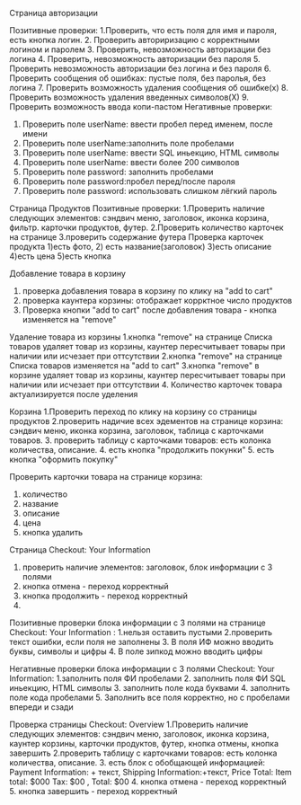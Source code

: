 Страница авторизации

Позитивные проверки:
1.Проверить, что есть поля для имя и пароля, есть кнопка  логин.
2. Проверить авториризацию с корректными логином и паролем
3. Проверить, невозможность авторизации без логина
4. Проверить, невозможность авторизации без пароля
5. Проверить невозможность авторизации без логина и без пароля
6. Проверить сообщения об ошибках: пустые поля, без паролья, без логина
7. Проверить возможность удаления сообщения об ошибке(х)
8. Проверить возможность удаления введенных символов(Х)
9. Проверить возможность ввода копи-пастом
Негативные проверки:
1. Проверить поле userName: ввести пробел перед именем, после имени
2. Проверить поле userName:заполнить поле пробелами
3. Проверить поле userName: ввести SQL иньекцию, HTML  символы
4. Проверить поле userName: ввести более 200 символов
5. Проверить поле password: заполнить пробелами
6. Проверить поле password:пробел перед/после пароля
7. Проверить поле password: использовать слишком лёгкий пароль

Страница Продуктов
Позитивные проверки:
1.Проверить наличие следующих элементов: сэндвич меню, заголовок, иконка корзина, фильтр. карточки продуктов, футер.
2.Проверить количество карточек на странице
3.проверить содержание футера
    Проверка карточек продукта
     1)есть фото,
     2) есть название(заголовок)
     3)есть описание
     4)есть цена
     5)есть кнопка 

Добавление товара в корзину
1. проверка добавления товара в корзину по клику на "add to cart"
2. проверка каунтера корзины: отображает коррктное число продуктов
3. Проверка кнопки "add to cart" после добавления товара - кнопка изменяется на "remove"

Удаление товара из корзины
1.кнопка "remove" на странице Списка товаров  удаляет товар из корзины, каунтер пересчитывает товары при наличии или исчезает при оттсутствии
2.кнопка "remove" на странице Списка товаров изменяется на "add to cart"
3.кнопка "remove" в корзине удаляет товар из корзины, каунтер пересчитывает товары при наличии или исчезает при оттсутствии
4. Количество карточек товара актуализируется после уделения

Корзина
1.Проверить переход по клику на корзину со страницы продуктов
2.проверить надичие всех эдементов на странице корзина: сэндвич меню, иконка корзина, заголовок, таблица с карточками товаров.
3. проверить таблицу с карточками товаров: есть колонка количества, описание.
4. есть кнопка "продолжить покунки"
5. есть кнопка "оформить покупку"

 Проверить карточки товара на странице корзина:
1. количество
2. название
3. описание
4. цена
5. кнопка удалить

Страница Checkout: Your Information
1. проверить наличие элементов: заголовок, блок информации с 3 полями
2. кнопка отмена - переход корректный
3. кнопка продолжить - переход корректный
4. 

Позитивные проверки блока информации с 3 полями на странице Checkout: Your Information :
1.нельзя оставить пустыми
2.проверить текст ошибки, если поля не заполнены
3. В поля ИФ можно вводить буквы, символы и цифры
4. В поле зипкод можно вводить цифры

Негативные проверки блока информации с 3 полями Checkout: Your Information:
1.заполнить поля ФИ пробелами
2. заполнить поля  ФИ SQL иньекцию, HTML  символы
3. заполнить поле кода буквами
4. заполнить поле кода пробелами
5. Заполнить все поля корректно, но с пробелами впереди и сзади

Проверка страницы Checkout: Overview
1.Проверить наличие следующих элементов: сэндвич меню, заголовок, иконка корзина, каунтер корзины, карточки продуктов, футер, кнопка отмены, кнопка завершить
2.проверить таблицу с карточками товаров: есть колонка количества, описание.
3. есть блок с обобщающей информацией: Payment Information: + текст,  Shipping Information:+текст, Price Total: Item total: $000
   Tax: $00 , Total: $00
4.  кнопка отмена - переход корректный
5. кнопка завершить - переход корректный